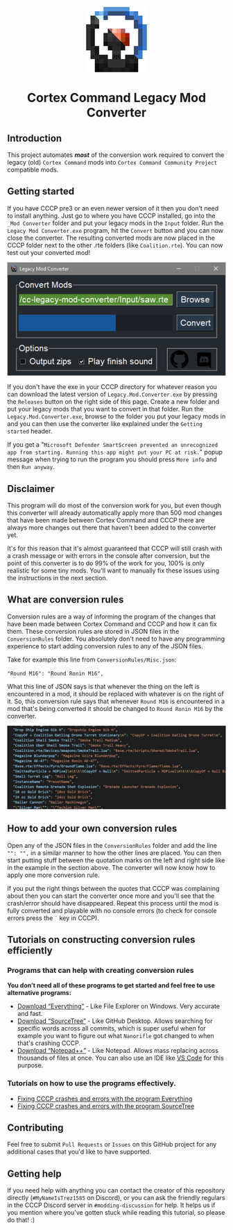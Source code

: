 <p align="center"><img src="Media/legacy-mod-converter-icon.png" alt="Legacy Mod Converter icon"></p>
<h1 align="center">Cortex Command Legacy Mod Converter</h1>

## Introduction
This project automates ***most*** of the conversion work required to convert the legacy (old) `Cortex Command` mods into `Cortex Command Community Project` compatible mods.

## Getting started
If you have CCCP pre3 or an even newer version of it then you don't need to install anything. Just go to where you have CCCP installed, go into the `_Mod Converter` folder and put your legacy mods in the `Input` folder. Run the `Legacy Mod Converter.exe` program, hit the `Convert` button and you can now close the converter. The resulting converted mods are now placed in the CCCP folder next to the other .rte folders (like `Coalition.rte`). You can now test out your converted mod!

<p align="center"><img src="Media/legacy-mod-converter-screenshot.png" alt="Legacy Mod Converter screenshot"></p>

If you don't have the exe in your CCCP directory for whatever reason you can download the latest version of `Legacy.Mod.Converter.exe` by pressing the `Releases` button on the right side of this page. Create a new folder and put your legacy mods that you want to convert in that folder. Run the `Legacy.Mod.Converter.exe`, browse to the folder you put your legacy mods in and you can then use the converter like explained under the `Getting started` header.

If you get a "`Microsoft Defender SmartScreen prevented an unrecognized app from starting. Running this app might put your PC at risk.`" popup message when trying to run the program you should press `More info` and then `Run anyway`.

## Disclaimer
This program will do most of the conversion work for you, but even though this converter will already automatically apply more than 500 mod changes that have been made between Cortex Command and CCCP there are always more changes out there that haven't been added to the converter yet.

It's for this reason that it's almost guaranteed that CCCP will still crash with a crash message or with errors in the console after conversion, but the point of this converter is to do 99% of the work for you, 100% is only realistic for some tiny mods. You'll want to manually fix these issues using the instructions in the next section.

## What are conversion rules
Conversion rules are a way of informing the program of the changes that have been made between Cortex Command and CCCP and how it can fix them. These conversion rules are stored in JSON files in the `ConversionRules` folder. You absolutely don't need to have any programming experience to start adding conversion rules to any of the JSON files.

Take for example this line from `ConversionRules/Misc.json`:

`"Round M16": "Round Ronin M16",`

What this line of JSON says is that whenever the thing on the left is encountered in a mod, it should be replaced with whatever is on the right of it. So, this conversion rule says that whenever `Round M16` is encountered in a mod that's being converted it should be changed to `Round Ronin M16` by the converter.

<p align="center"><img src="Media/conversion-rules-screenshot.png" alt="Conversion rules screenshot"></p>

## How to add your own conversion rules
Open any of the JSON files in the `ConversionRules` folder and add the line `"": "",` in a similar manner to how the other lines are placed. You can then start putting stuff between the quotation marks on the left and right side like in the example in the section above. The converter will now know how to apply one more conversion rule.

If you put the right things between the quotes that CCCP was complaining about then you can start the converter once more and you'll see that the crash/error should have disappeared. Repeat this process until the mod is fully converted and playable with no console errors (to check for console errors press the `` ` `` key in CCCP).

## Tutorials on constructing conversion rules efficiently

### Programs that can help with creating conversion rules
**You don’t need all of these programs to get started and feel free to use alternative programs:**

* [Download “Everything”](https://voidtools.com/) - Like File Explorer on Windows. Very accurate and fast.
* [Download “SourceTree”](https://www.sourcetreeapp.com/) - Like GitHub Desktop. Allows searching for specific words across all commits, which is super useful when for example you want to figure out what `Nanorifle` got changed to when that's crashing CCCP.
* [Download “Notepad++”](https://notepad-plus-plus.org/downloads/) - Like Notepad. Allows mass replacing across thousands of files at once. You can also use an IDE like [VS Code](https://code.visualstudio.com/) for this purpose.

### Tutorials on how to use the programs effectively.
* [Fixing CCCP crashes and errors with the program Everything](https://github.com/cortex-command-community/Cortex-Command-Legacy-Mod-Converter/wiki/Fixing-CCCP-crashes-and-errors-with-the-program-Everything)
* [Fixing CCCP crashes and errors with the program SourceTree](https://github.com/cortex-command-community/Cortex-Command-Legacy-Mod-Converter/wiki/Fixing-CCCP-crashes-and-errors-with-the-program-SourceTree)

## Contributing
Feel free to submit `Pull Requests` or `Issues` on this GitHub project for any additional cases that you'd like to have supported.

## Getting help
If you need help with anything you can contact the creator of this repository directly (`#MyNameIsTrez1585` on Discord), or you can ask the friendly regulars in the CCCP Discord server in `#modding-discussion` for help. It helps us if you mention where you've gotten stuck while reading this tutorial, so please do that! :)
